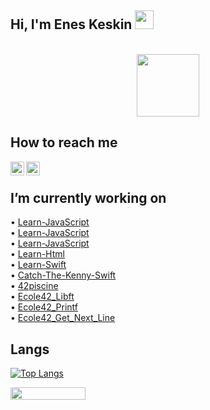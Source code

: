   ## Hi, I'm Enes Keskin <img src="https://media.giphy.com/media/hvRJCLFzcasrR4ia7z/giphy.gif" width="30px"/>
</br>
<div id="header" align="center">
  <img src="https://media.giphy.com/media/M9gbBd9nbDrOTu1Mqx/giphy.gif" width="100"/>
</div>


## How to reach me

[<img width="22" src="https://upload.wikimedia.org/wikipedia/commons/thumb/e/e9/Linkedin_icon.svg/2048px-Linkedin_icon.svg.png" align="left" />][linkedin]
[<img width="22" src="https://upload.wikimedia.org/wikipedia/commons/thumb/e/e7/Instagram_logo_2016.svg/2048px-Instagram_logo_2016.svg.png" align="left" />][instagram]



[linkedin]: https://www.linkedin.com/in/eneskeskinnn/
[instagram]:https://www.instagram.com/enes.keskin55/

<br/>

## I’m currently working on <br>
• [Learn-JavaScript](https://github.com/Keskinenes/Learn-JavaScript.git)<br>
• [Learn-JavaScript](https://github.com/Keskinenes/React-Todo-App.git)<br>
• [Learn-JavaScript](https://github.com/Keskinenes/Learn-JavaScript.git)<br>
• [Learn-Html](https://github.com/Keskinenes/Learn-Html) <br>
• [Learn-Swift](https://github.com/Keskinenes/Learn-Swift) <br>
• [Catch-The-Kenny-Swift](https://github.com/Keskinenes/Catch-The-Kenny-Swift) <br>
• [42piscine](https://github.com/Keskinenes/42piscine) <br>
• [Ecole42_Libft](https://github.com/Keskinenes/Ecole42_Libft) <br>
• [Ecole42_Printf](https://github.com/Keskinenes/Ecole42_Printf) <br>
• [Ecole42_Get_Next_Line](https://github.com/Keskinenes/Ecole42_Get_Next_Line) <br>

## Langs
[![Top Langs](https://github-readme-stats.vercel.app/api/top-langs/?username=keskinenes&layout=compact&show_icons=true&theme=synthwave)](https://github.com/keskinenes) 
<p>
  <img width="120" height="20" src="https://komarev.com/ghpvc/?username=keskinenes&color=blue">
</p>
